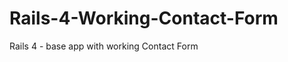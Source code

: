 Rails-4-Working-Contact-Form
============================

Rails 4 - base app with working Contact Form

